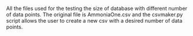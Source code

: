 All the files used for the testing the size of database with different number of data points. The original file is AmmoniaOne.csv and the csvmaker.py script allows the user to create a new csv with a desired number of data points.
